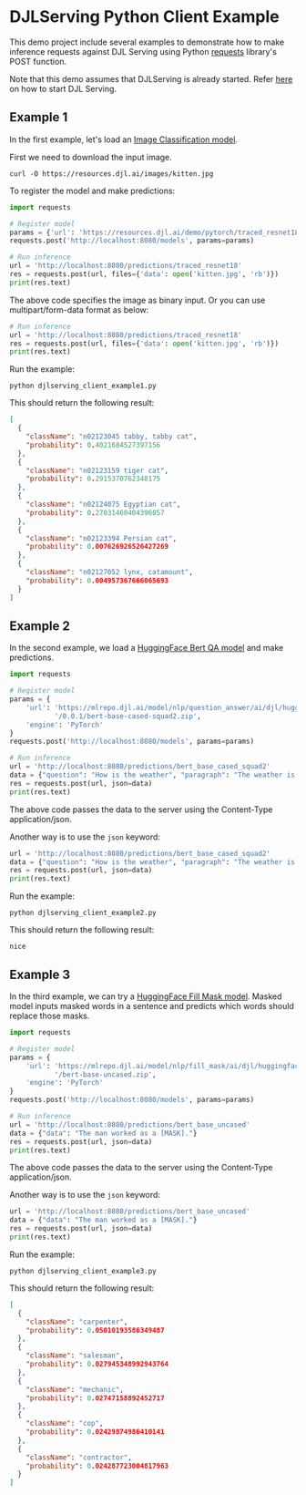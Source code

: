 # DJLServing Python Client Example

This demo project include several examples to demonstrate how to make inference requests against DJL Serving using Python [requests](https://pypi.org/project/requests/) library's POST function.

Note that this demo assumes that DJLServing is already started. Refer [here](https://github.com/deepjavalibrary/djl-serving/blob/master/serving/docs/starting.md) on how to start DJL Serving.

## Example 1

In the first example, let's load an [Image Classification model](https://resources.djl.ai/demo/pytorch/traced_resnet18.zip).

First we need to download the input image.

```
curl -O https://resources.djl.ai/images/kitten.jpg
```

To register the model and make predictions:

```python
import requests

# Register model
params = {'url': 'https://resources.djl.ai/demo/pytorch/traced_resnet18.zip', 'engine': 'PyTorch'}
requests.post('http://localhost:8080/models', params=params)

# Run inference
url = 'http://localhost:8080/predictions/traced_resnet18'
res = requests.post(url, files={'data': open('kitten.jpg', 'rb')})
print(res.text)
```

The above code specifies the image as binary input. Or you can use multipart/form-data format as below:

```python
# Run inference
url = 'http://localhost:8080/predictions/traced_resnet18'
res = requests.post(url, files={'data': open('kitten.jpg', 'rb')})
print(res.text)
```

Run the example:

```
python djlserving_client_example1.py
```

This should return the following result:

```json
[
  {
    "className": "n02123045 tabby, tabby cat",
    "probability": 0.4021684527397156
  },
  {
    "className": "n02123159 tiger cat",
    "probability": 0.2915370762348175
  },
  {
    "className": "n02124075 Egyptian cat",
    "probability": 0.27031460404396057
  },
  {
    "className": "n02123394 Persian cat",
    "probability": 0.007626926526427269
  },
  {
    "className": "n02127052 lynx, catamount",
    "probability": 0.004957367666065693
  }
]
```

## Example 2

In the second example, we load a [HuggingFace Bert QA model](https://mlrepo.djl.ai/model/nlp/question_answer/ai/djl/huggingface/pytorch/deepset/bert-base-cased-squad2/0.0.1/bert-base-cased-squad2.zip) and make predictions.

```python
import requests

# Register model
params = {
    'url': 'https://mlrepo.djl.ai/model/nlp/question_answer/ai/djl/huggingface/pytorch/deepset/bert-base-cased-squad2'
           '/0.0.1/bert-base-cased-squad2.zip',
    'engine': 'PyTorch'
}
requests.post('http://localhost:8080/models', params=params)

# Run inference
url = 'http://localhost:8080/predictions/bert_base_cased_squad2'
data = {"question": "How is the weather", "paragraph": "The weather is nice, it is beautiful day"}
res = requests.post(url, json=data)
print(res.text)
```

The above code passes the data to the server using the Content-Type application/json.

Another way is to use the `json` keyword:

```python
url = 'http://localhost:8080/predictions/bert_base_cased_squad2'
data = {"question": "How is the weather", "paragraph": "The weather is nice, it is beautiful day"}
res = requests.post(url, json=data)
print(res.text)
```

Run the example:

```
python djlserving_client_example2.py
```

This should return the following result:

```
nice
```

## Example 3

In the third example, we can try a [HuggingFace Fill Mask model](https://mlrepo.djl.ai/model/nlp/fill_mask/ai/djl/huggingface/pytorch/bert-base-uncased/0.0.1/bert-base-uncased.zip). Masked model inputs masked words in a sentence and predicts which words should replace those masks.

```python
import requests

# Register model
params = {
    'url': 'https://mlrepo.djl.ai/model/nlp/fill_mask/ai/djl/huggingface/pytorch/bert-base-uncased/0.0.1'
           '/bert-base-uncased.zip',
    'engine': 'PyTorch'
}
requests.post('http://localhost:8080/models', params=params)

# Run inference
url = 'http://localhost:8080/predictions/bert_base_uncased'
data = {"data": "The man worked as a [MASK]."}
res = requests.post(url, json=data)
print(res.text)
```

The above code passes the data to the server using the Content-Type application/json.

Another way is to use the `json` keyword:

```python
url = 'http://localhost:8080/predictions/bert_base_uncased'
data = {"data": "The man worked as a [MASK]."}
res = requests.post(url, json=data)
print(res.text)
```

Run the example:

```
python djlserving_client_example3.py
```

This should return the following result:

```json
[
  {
    "className": "carpenter",
    "probability": 0.05010193586349487
  },
  {
    "className": "salesman",
    "probability": 0.027945348992943764
  },
  {
    "className": "mechanic",
    "probability": 0.02747158892452717
  },
  {
    "className": "cop",
    "probability": 0.02429874986410141
  },
  {
    "className": "contractor",
    "probability": 0.024287723004817963
  }
]
```